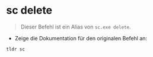 # sc delete

> Dieser Befehl ist ein Alias von `sc.exe delete`.

- Zeige die Dokumentation für den originalen Befehl an:

`tldr sc`
